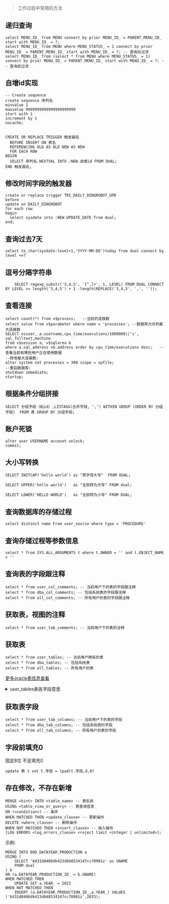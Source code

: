 > 工作过程中常用的方法

## 递归查询

```oracle
select MENU_ID_ from MENU connect by prior MENU_ID_ = PARENT_MENU_ID_ start with MENU_ID_ = ?;
select MENU_ID_ from MENU where MENU_STATUS_ = 1 connect by prior MENU_ID_ = PARENT_MENU_ID_ start with MENU_ID_ = ?; -- 查询后过滤
select MENU_ID_ from (select * from MENU where MENU_STATUS_ = 1) connect by prior MENU_ID_ = PARENT_MENU_ID_ start with MENU_ID_ = ?; -- 查询前过滤
```

## 自增id实现

```oracle
-- Create sequence 
create sequence 序列名
minvalue 1
maxvalue 9999999999999999999999
start with 1
increment by 1
nocache;


CREATE OR REPLACE TRIGGER 触发器名
  BEFORE INSERT ON 表名
  REFERENCING OLD AS OLD NEW AS NEW
  FOR EACH ROW
BEGIN
  SELECT 序列名.NEXTVAL INTO :NEW.自增id FROM DUAL;
END 触发器名;
```

## 修改时间字段的触发器
```oracle
create or replace trigger TRI_DAILY_DINGROBOT_UPD
before
update on DAILY_DINGROBOT
for each row
begin
  select sysdate into :NEW.UPDATE_DATE from dual;
end;
```

## 查询过去7天

```oracle
select to_char(sysdate-level+1,'YYYY-MM-DD')today from dual connect by level <=7
```

## 逗号分隔字符串

```oracle
    SELECT regexp_substr('3,4,5', '[^,]+', 1, LEVEL) FROM DUAL CONNECT BY LEVEL <= length('3,4,5') + 1 -length(REPLACE('3,4,5', ',', ''));
```

## 查看连接

```oracle
select count(*) from v$process;   --当前的连接数
select value from v$parameter where name = 'processes'; --数据库允许的最大连接数
SELECT osuser, a.username,cpu_time/executions/1000000||'s', sql_fulltext,machine 
from v$session a, v$sqlarea b
where a.sql_address =b.address order by cpu_time/executions desc;   --查看当前有哪些用户正在使用数据
--修改最大连接数:
alter system set processes = 300 scope = spfile;
--重启数据库:
shutdown immediate;
startup;
```

## 根据条件分组拼接

```oracle
SELECT 分组字段（如id）,LISTAGG(合并字段, ',') WITHIN GROUP (ORDER BY 分组字段)  FROM 表 GROUP BY 分组字段; 
```

## 账户死锁

```oracle
alter user USERNAME account unlock;
commit;
```

## 大小写转换

```oracle
SELECT INITCAP('hello world') as "首字母大写"  FROM DUAL;

SELECT UPPER('hello world')   as "全部转为大写" FROM dual;

SELECT LOWER('HELLO WORLD')   as "全部转为小写" FROM DUAL;
```

## 查询数据库的存储过程

```oracle
select distinct name From user_source where type = 'PROCEDURE'
```

## 查询存储过程等参数信息

```oracle
select * from SYS.ALL_ARGUMENTS t where t.OWNER = '' and t.OBJECT_NAME = ''
```

## 查询表的字段跟注释
```oracle
select * from user_col_comments; -- 当前用户下的表的字段跟注释
select * from dba_col_comments; -- 包括系统表的字段跟注释
select * from all_col_comments; -- 所有用户的表的字段跟注释
```

## 获取表，视图的注释
```oracle
select * from user_tab_comments; -- 当前用户下的表的注释
```

## 获取表
```oracle
select * from user_tables; -- 当前用户拥有的表
select * from dba_tables; -- 包括系统表
select * from all_tables; -- 所有用户的表
```

[更多oracle表信息查看](https://docs.oracle.com/en/database/oracle/oracle-database/12.2/refrn/ALL_TABLES.html#GUID-6823CD28-0681-468E-950B-966C6F71325D  ':target=_blank')

<details>
  <summary>user_tables表各字段意思</summary>
  
* table_name : 表名
* tablespace_name : 表空间名
* cluster_name : 群集名称
* iot_name : IOT（Index Organized Table）索引组织表的名称
* status : 状态
* pct_free : 为一个块保留的空间百分比
* pct_used : 一个块的使用水位的百分比
* ini_trans : 初始交易的数量
* max_trans : 交易的最大数量
* initial_extent : 初始扩展数
* next_extent : 下一次扩展数
* min_extents : 最小扩展数
* max_extents : 最大扩展数
* pct_increase : 表在做了第一次extent后，下次再扩展时的增量，它是一个百分比值
* freelists : 可用列表是e799bee5baa6e79fa5e98193e59b9ee7ad9431333365643533表中的一组可插入数据的可用块
* freelist_groups : 列表所属组
* logging : 是否记录日志
* backed_up : 指示自上次修改表是否已备份（Y）或否（N）的
* num_rows : 表中的行数
* blocks : 所使用的数据块数量
* empty_blocks : 空数据块的数量
* avg_space : 自由空间的平均量
* chain_cnt : 从一个数据块，或迁移到一个新块链接表中的行数
* avg_row_len : 行表中的平均长度
* avg_space_freelist_blocks : 一个freelist上的所有块的平均可用空间
* num_freelist_blocks : 空闲列表上的块数量
* degree : 每个实例的线程数量扫描表
* instances : 跨表进行扫描的实例数量
* cache : 是否是要在缓冲区高速缓存
* table_lock : 是否启用表锁
* sample_size : 分析这个表所使用的样本大小
* last_analyzed : 最近分析的日期
* partitioned : 表是否已分区
* iot_type : 表是否是索引组织表
* temporary : 表是否是暂时的
* secondary : 表是否是次要的对象
* nested : 是否是一个嵌套表
* buffer_pool : 缓冲池的表
* flash_cache : 智能闪存缓存提示可用于表块
* cell_flash_cache : 细胞闪存缓存提示可用于表块
* row_movement : 是否启用分区行运动
* global_stats : 作为一个整体（全球统计）表的统计的是否准确
* user_stats : 是否有统计
* duration : 临时表的时间
* skip_corrupt : 是否忽略损坏的块标记在表和索引扫描（ENABLED）状态的或将引发一个错误（已禁用）。
* monitoring : 是否有监测属性集
* cluster_owner : 群集的所有者
* dependencies : 行依赖性跟踪是否已启用
* compression : 是否启用表压缩
* compress_for : 什么样的操作的默认压缩
* dropped : 是否已经删除并在回收站
* read_only : 表是否是只读
* segment_created : 是否创建表段
* result_cache : 结果缓存表的模式注释
  
</details>  

## 获取表字段
```oracle
select * from user_tab_columns; -- 当前用户下的表的字段
select * from dba_tab_columns; -- 包括系统表的字段
select * from all_tab_columns; -- 所有用户的表的字段
```

## 字段前填充0

固定8位 不足填充0

```oracle
update 表 t set t.字段 = lpad(t.字段,8,0)
```

## 存在修改，不存在新增

```oracle
MERGE <hint> INTO <table_name> -- 表名称
USING <table_view_or_query> -- 表查询信息
ON (<condition>) -- 条件
WHEN MATCHED THEN <update_clause> -- 更新操作
DELETE <where_clause> -- 删除操作
WHEN NOT MATCHED THEN <insert_clause> -- 插入操作
[LOG ERRORS <log_errors_clause> <reject limit <integer | unlimited>]; 
```

示例:
```oracle
MERGE INTO BUD_DATAYEAR_PRODUCTION a
USING (
    SELECT '6d31d8406db423d848534147cc70901z' as UNAME
    FROM dual
) b
ON (a.DATAYEAR_PRODUCTION_ID_ = b.UNAME)
WHEN MATCHED THEN
    UPDATE SET a.YEAR_ = 2022
WHEN NOT MATCHED THEN
    INSERT (a.DATAYEAR_PRODUCTION_ID_,a.YEAR_) VALUES ('6d31d8406db423d848534147cc70901z',2033);
```

